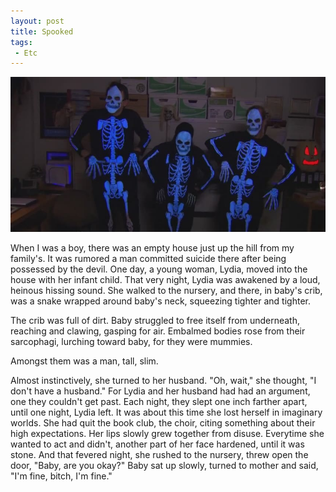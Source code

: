 ```yaml
---
layout: post
title: Spooked
tags:
 - Etc
---
```


![width2](/images/2012/spooked.jpg)

When I was a boy, there was an empty house just up the hill from my family's. It
was rumored a man committed suicide there after being possessed by the devil.
One day, a young woman, Lydia, moved into the house with her infant child. That
very night, Lydia was awakened by a loud, heinous hissing sound. She walked to
the nursery, and there, in baby's crib, was a snake wrapped around baby's neck,
squeezing tighter and tighter.

The crib was full of dirt. Baby struggled to free itself from underneath,
reaching and clawing, gasping for air. Embalmed bodies rose from their
sarcophagi, lurching toward baby, for they were mummies.

Amongst them was a man, tall, slim.

Almost instinctively, she turned to her husband. "Oh, wait," she thought,
"I don't have a husband." For Lydia and her husband had had an argument, one
they couldn't get past. Each night, they slept one inch farther apart, until one
night, Lydia left. It was about this time she lost herself in imaginary worlds.
She had quit the book club, the choir, citing something about their high
expectations. Her lips slowly grew together from disuse. Everytime she wanted to
act and didn't, another part of her face hardened, until it was stone. And that
fevered night, she rushed to the nursery, threw open the door,
"Baby, are you okay?" Baby sat up slowly, turned to mother and said,
"I'm fine, bitch, I'm fine."